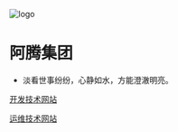 ![logo](./../61219532_14_82/_media/logo.svg ':size=15%')



# 阿腾集团

- 淡看世事纷纷，心静如水，方能澄澈明亮。



[开发技术网站](https://kongyu666.github.io/dev/)



[运维技术网站](https://kongyu666.github.io/ops/)



